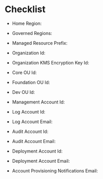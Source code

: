 # Checklist

* Home Region:
* Governed Regions:
* Managed Resource Prefix:

* Organization Id:
* Organization KMS Encryption Key Id:

* Core OU Id:
* Foundation OU Id:
* Dev OU Id:

* Management Account Id:
* Log Account Id:
* Log Account Email:
* Audit Account Id:
* Audit Account Email:
* Deployment Account Id:
* Deployment Account Email:

* Account Provisioning Notifications Email: